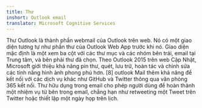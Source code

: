 ```yaml
---
title: Thư
inshort: Outlook email
translator: Microsoft Cognitive Services
---
```


Thư Outlook là thành phần webmail của Outlook trên web. Nó có một giao diện tương tự như phần thư của Outlook Web App trước khi nó. Giao diện mặc định là một xem ba cột với các thư mục và các nhóm bên trái, email tại Trung tâm, và bên phải thư đã chọn. Theo Outlook 2015 trên web Cập Nhật, Microsoft giới thiệu khả năng pin thư, quét, lưu trữ, hoàn tác và chỉnh sửa các tính năng hình ảnh phong phú hơn. [8] outlook Mail thêm khả năng để kết nối với các dịch vụ khác như GitHub và Twitter thông qua văn phòng 365 kết nối. Thư hữu dụng trong email cho phép người dùng để hoàn thành một nhiệm vụ từ bên trong email, chẳng hạn như retweeting một Tweet trên Twitter hoặc thiết lập một ngày họp trên lịch. 





